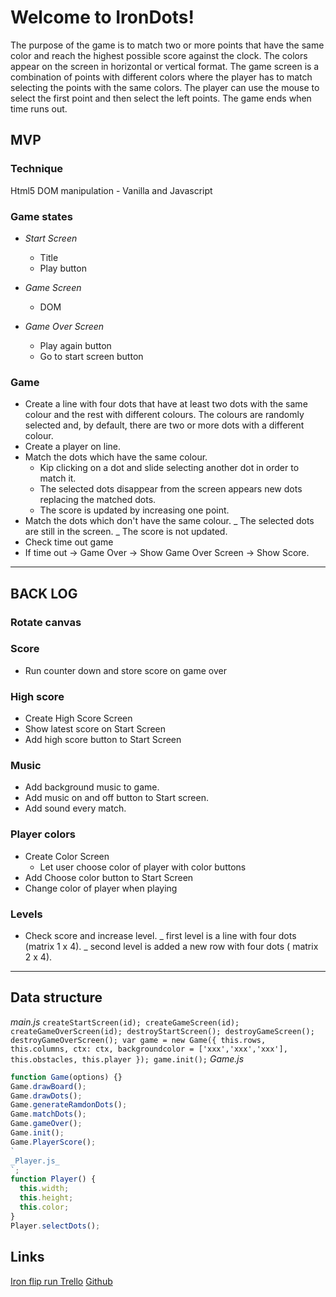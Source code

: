 # Welcome to IronDots!

The purpose of the game is to match two or more points that have the same color and reach the highest possible score against the clock.
The colors appear on the screen in horizontal or vertical format.
The game screen is a combination of points with different colors where the player has to match selecting the points with the same colors.
The player can use the mouse to select the first point and then select the left points.
The game ends when time runs out.

## MVP

### Technique

Html5 DOM manipulation - Vanilla and Javascript

### Game states

- _Start Screen_
  - Title
  - Play button
- _Game Screen_
  - DOM
- _Game Over Screen_

  - Play again button
  - Go to start screen button

### Game

- Create a line with four dots that have at least two dots with the same colour and the rest with different colours. The colours are randomly selected and, by default, there are two or more dots with a different colour.
- Create a player on line.
- Match the dots which have the same colour.
  - Kip clicking on a dot and slide selecting another dot in order to match it.
  - The selected dots disappear from the screen appears new dots replacing the matched dots.
  - The score is updated by increasing one point.
- Match the dots which don't have the same colour.
  _ The selected dots are still in the screen.
  _ The score is not updated.
- Check time out game
- If time out -> Game Over -> Show Game Over Screen -> Show Score.

---

## BACK LOG

### Rotate canvas

### Score

- Run counter down and store score on game over

### High score

- Create High Score Screen
- Show latest score on Start Screen
- Add high score button to Start Screen

### Music

- Add background music to game.
- Add music on and off button to Start screen.
- Add sound every match.

### Player colors

- Create Color Screen
  - Let user choose color of player with color buttons
- Add Choose color button to Start Screen
- Change color of player when playing

### Levels

- Check score and increase level.
  _ first level is a line with four dots (matrix 1 x 4).
  _ second level is added a new row with four dots ( matrix 2 x 4).

---

## Data structure

_main.js_
`createStartScreen(id); createGameScreen(id); createGameOverScreen(id); destroyStartScreen(); destroyGameScreen(); destroyGameOverScreen(); var game = new Game({ this.rows, this.columns, ctx: ctx, backgroundcolor = ['xxx','xxx','xxx'], this.obstacles, this.player }); game.init();`
_Game.js_

```js
function Game(options) {}
Game.drawBoard();
Game.drawDots();
Game.generateRamdonDots();
Game.matchDots();
Game.gameOver();
Game.init();
Game.PlayerScore();
`
_Player.js_
`;
function Player() {
  this.width;
  this.height;
  this.color;
}
Player.selectDots();
```

## Links

[Iron flip run Trello](https://trello.com/b/pj81BuC3/irondots)
[Github](https://github.com/msallito510/IronDots)
